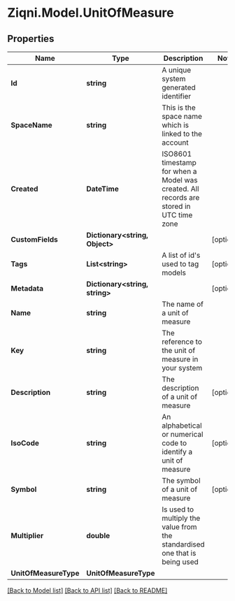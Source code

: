 
# Ziqni.Model.UnitOfMeasure

## Properties

Name | Type | Description | Notes
------------ | ------------- | ------------- | -------------
**Id** | **string** | A unique system generated identifier | 
**SpaceName** | **string** | This is the space name which is linked to the account | 
**Created** | **DateTime** | ISO8601 timestamp for when a Model was created. All records are stored in UTC time zone | 
**CustomFields** | **Dictionary&lt;string, Object&gt;** |  | [optional] 
**Tags** | **List&lt;string&gt;** | A list of id&#39;s used to tag models | [optional] 
**Metadata** | **Dictionary&lt;string, string&gt;** |  | [optional] 
**Name** | **string** | The name of a unit of measure | 
**Key** | **string** | The reference to the unit of measure in your system | 
**Description** | **string** | The description of a unit of measure | [optional] 
**IsoCode** | **string** | An alphabetical or numerical code to identify a unit of measure | [optional] 
**Symbol** | **string** | The symbol of a unit of measure | [optional] 
**Multiplier** | **double** | Is used to multiply the value from the standardised one that is being used | 
**UnitOfMeasureType** | **UnitOfMeasureType** |  | 

[[Back to Model list]](../README.md#documentation-for-models)
[[Back to API list]](../README.md#documentation-for-api-endpoints)
[[Back to README]](../README.md)


